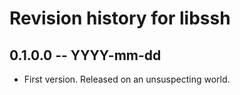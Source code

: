 # Revision history for libssh

## 0.1.0.0 -- YYYY-mm-dd

* First version. Released on an unsuspecting world.
